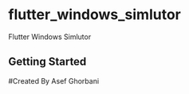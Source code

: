 # flutter_windows_simlutor

Flutter Windows Simlutor

## Getting Started


#Created By Asef Ghorbani